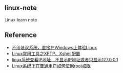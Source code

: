 ## linux-note
Linux learn note


## Reference
- [不用装双系统，直接在Windows上体验Linux](https://www.imooc.com/article/24537)
- [Linux常用工具之XFTP、Xshell配置](https://www.cnblogs.com/Lam7/p/5454163.html)
- [linux系统查看IP地址，不显示IP地址或者只显示127.0.0.1](https://blog.csdn.net/qq_36769100/article/details/71473632)
- [Linux系统下在普通用户如何使用root权限](https://blog.csdn.net/wzgl__wh/article/details/51327556)

